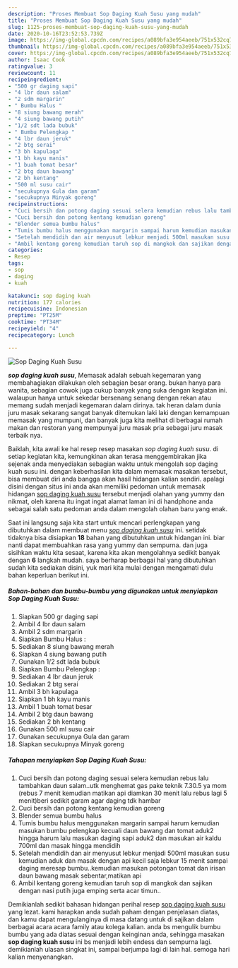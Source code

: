 ```yaml
---
description: "Proses Membuat Sop Daging Kuah Susu yang mudah"
title: "Proses Membuat Sop Daging Kuah Susu yang mudah"
slug: 1125-proses-membuat-sop-daging-kuah-susu-yang-mudah
date: 2020-10-16T23:52:53.739Z
image: https://img-global.cpcdn.com/recipes/a089bfa3e954aeeb/751x532cq70/sop-daging-kuah-susu-foto-resep-utama.jpg
thumbnail: https://img-global.cpcdn.com/recipes/a089bfa3e954aeeb/751x532cq70/sop-daging-kuah-susu-foto-resep-utama.jpg
cover: https://img-global.cpcdn.com/recipes/a089bfa3e954aeeb/751x532cq70/sop-daging-kuah-susu-foto-resep-utama.jpg
author: Isaac Cook
ratingvalue: 3
reviewcount: 11
recipeingredient:
- "500 gr daging sapi"
- "4 lbr daun salam"
- "2 sdm margarin"
- " Bumbu Halus "
- "8 siung bawang merah"
- "4 siung bawang putih"
- "1/2 sdt lada bubuk"
- " Bumbu Pelengkap "
- "4 lbr daun jeruk"
- "2 btg serai"
- "3 bh kapulaga"
- "1 bh kayu manis"
- "1 buah tomat besar"
- "2 btg daun bawang"
- "2 bh kentang"
- "500 ml susu cair"
- "secukupnya Gula dan garam"
- "secukupnya Minyak goreng"
recipeinstructions:
- "Cuci bersih dan potong daging sesuai selera kemudian rebus lalu tambahkan daun salam..utk menghemat gas pake teknik 7.30.5 ya mom (rebus 7 menit kemudian matikan api diamkan 30 menit lalu rebus lagi 5 menit)beri sedikit garam agar daging tdk hambar"
- "Cuci bersih dan potong kentang kemudian goreng"
- "Blender semua bumbu halus"
- "Tumis bumbu halus menggunakan margarin sampai harum kemudian masukan bumbu pelengkap kecuali daun bawang dan tomat aduk2 hingga harum lalu masukan daging sapi aduk2 dan masukan air kaldu 700ml dan masak hingga mendidih"
- "Setelah mendidih dan air menyusut lebkur menjadi 500ml masukan susu kemudian aduk dan masak dengan api kecil saja lebkur 15 menit sampai daging meresap bumbu..kemudian masukan potongan tomat dan irisan daun bawang masak sebentar,matikan api"
- "Ambil kentang goreng kemudian taruh sop di mangkok dan sajikan dengan nasi putih juga emping serta acar timun.."
categories:
- Resep
tags:
- sop
- daging
- kuah

katakunci: sop daging kuah 
nutrition: 177 calories
recipecuisine: Indonesian
preptime: "PT25M"
cooktime: "PT34M"
recipeyield: "4"
recipecategory: Lunch

---
```



![Sop Daging Kuah Susu](https://img-global.cpcdn.com/recipes/a089bfa3e954aeeb/751x532cq70/sop-daging-kuah-susu-foto-resep-utama.jpg)

<b><i>sop daging kuah susu</i></b>, Memasak adalah sebuah kegemaran yang membahagiakan dilakukan oleh sebagian besar orang. bukan hanya para wanita, sebagian cowok juga cukup banyak yang suka dengan kegiatan ini. walaupun hanya untuk sekedar bersenang senang dengan rekan atau memang sudah menjadi kegemaran dalam dirinya. tak heran dalam dunia juru masak sekarang sangat banyak ditemukan laki laki dengan kemampuan memasak yang mumpuni, dan banyak juga kita melihat di berbagai rumah makan dan restoran yang mempunyai juru masak pria sebagai juru masak terbaik nya.

Baiklah, kita awali ke hal resep resep masakan <i>sop daging kuah susu</i>. di setiap kegiatan kita, kemungkinan akan terasa menggembirakan jika sejenak anda menyediakan sebagian waktu untuk mengolah sop daging kuah susu ini. dengan keberhasilan kita dalam memasak masakan tersebut, bisa membuat diri anda bangga akan hasil hidangan kalian sendiri. apalagi disini dengan situs ini anda akan memiliki pedoman untuk memasak hidangan <u>sop daging kuah susu</u> tersebut menjadi olahan yang yummy dan nikmat, oleh karena itu ingat ingat alamat laman ini di handphone anda sebagai salah satu pedoman anda dalam mengolah olahan baru yang enak.




Saat ini langsung saja kita start untuk mencari perlengkapan yang dibutuhkan dalam membuat menu <u><i>sop daging kuah susu</i></u> ini. setidak tidaknya bisa disiapkan <b>18</b> bahan yang dibutuhkan untuk hidangan ini. biar nanti dapat membuahkan rasa yang yummy dan sempurna. dan juga sisihkan waktu kita sesaat, karena kita akan mengolahnya sedikit banyak dengan <b>6</b> langkah mudah. saya berharap berbagai hal yang dibutuhkan sudah kita sediakan disini, yuk mari kita mulai dengan mengamati dulu bahan keperluan berikut ini.

<!--inarticleads1-->

##### Bahan-bahan dan bumbu-bumbu yang digunakan untuk menyiapkan Sop Daging Kuah Susu:

1. Siapkan 500 gr daging sapi
1. Ambil 4 lbr daun salam
1. Ambil 2 sdm margarin
1. Siapkan  Bumbu Halus :
1. Sediakan 8 siung bawang merah
1. Siapkan 4 siung bawang putih
1. Gunakan 1/2 sdt lada bubuk
1. Siapkan  Bumbu Pelengkap :
1. Sediakan 4 lbr daun jeruk
1. Sediakan 2 btg serai
1. Ambil 3 bh kapulaga
1. Siapkan 1 bh kayu manis
1. Ambil 1 buah tomat besar
1. Ambil 2 btg daun bawang
1. Sediakan 2 bh kentang
1. Gunakan 500 ml susu cair
1. Gunakan secukupnya Gula dan garam
1. Siapkan secukupnya Minyak goreng




<!--inarticleads2-->

##### Tahapan menyiapkan Sop Daging Kuah Susu:

1. Cuci bersih dan potong daging sesuai selera kemudian rebus lalu tambahkan daun salam..utk menghemat gas pake teknik 7.30.5 ya mom (rebus 7 menit kemudian matikan api diamkan 30 menit lalu rebus lagi 5 menit)beri sedikit garam agar daging tdk hambar
1. Cuci bersih dan potong kentang kemudian goreng
1. Blender semua bumbu halus
1. Tumis bumbu halus menggunakan margarin sampai harum kemudian masukan bumbu pelengkap kecuali daun bawang dan tomat aduk2 hingga harum lalu masukan daging sapi aduk2 dan masukan air kaldu 700ml dan masak hingga mendidih
1. Setelah mendidih dan air menyusut lebkur menjadi 500ml masukan susu kemudian aduk dan masak dengan api kecil saja lebkur 15 menit sampai daging meresap bumbu..kemudian masukan potongan tomat dan irisan daun bawang masak sebentar,matikan api
1. Ambil kentang goreng kemudian taruh sop di mangkok dan sajikan dengan nasi putih juga emping serta acar timun..




Demikianlah sedikit bahasan hidangan perihal resep <u>sop daging kuah susu</u> yang lezat. kami harapkan anda sudah paham dengan penjelasan diatas, dan kamu dapat mengulanginya di masa datang untuk di sajikan dalam berbagai acara acara family atau kolega kalian. anda bs mengulik bumbu bumbu yang ada diatas sesuai dengan keinginan anda, sehingga masakan <b>sop daging kuah susu</b> ini bs menjadi lebih endess dan sempurna lagi. demikianlah ulasan singkat ini, sampai berjumpa lagi di lain hal. semoga hari kalian menyenangkan.

